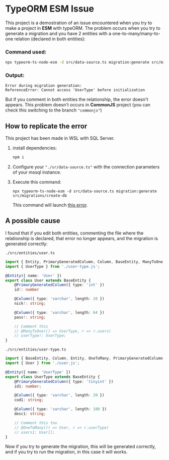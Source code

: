 # TypeORM ESM Issue

This project is a demostration of an issue encountered when you try to make a project in __ESM__ with typeORM. The problem occurs when you try to generate a migration and you have 2 entities with a one-to-many/many-to-one relation (declared in both entities):

### Command used:
```bash
npx typeorm-ts-node-esm -d src/data-source.ts migration:generate src/migrations/create-db
```

### Output:
```
Error during migration generation:
ReferenceError: Cannot access 'UserType' before initialization
```

But if you comment in both entities the relationship, the error doesn't appears. This problem doesn't occurs in __CommonJS__ project (you can check this switching to the branch `"commonjs"`)

## How to replicate the error

This project has been made in WSL with SQL Server.

1. install dependencies:
    ```bash
    npm i
    ```
1. Configure your `"./sr/data-source.ts"` with the connection parameters of your mssql instance.

1. Execute this command:
    ```
    npx typeorm-ts-node-esm -d src/data-source.ts migration:generate src/migrations/create-db
    ```
    This command will launch [this error](#output).

## A possible cause

I found that if you edit both entities, commenting the file where the relationship is declared, that error no longer appears, and the migration is generated correctly:

`./src/entities/user.ts`
```ts
import { Entity, PrimaryGeneratedColumn, Column, BaseEntity, ManyToOne } from "typeorm";
import { UserType } from './user-type.js';

@Entity({ name: 'User' })
export class User extends BaseEntity {
    @PrimaryGeneratedColumn({ type: 'int' })
    id!: number

    @Column({ type: 'varchar', length: 20 })
    nick!: string;

    @Column({ type: 'varchar', length: 64 })
    pass!: string;

    // Comment this
    // @ManyToOne(() => UserType, r => r.users)
    // userType!: UserType;
}
```

`./src/entities/user-type.ts`
```ts
import { BaseEntity, Column, Entity, OneToMany, PrimaryGeneratedColumn } from 'typeorm';
import { User } from './user.js';

@Entity({ name: 'UserType' })
export class UserType extends BaseEntity {
    @PrimaryGeneratedColumn({ type: 'tinyint' })
    id1: number;

    @Column({ type: 'varchar', length: 20 })
    cod1: string;

    @Column({ type: 'varchar', length: 100 })
    desc1: string;

    // Comment this too
    // @OneToMany(() => User, r => r.userType)
    // users1: User[];
}
```

Now if you try to generate the migration, this will be generated correctly, and if you try to run the migration, in this case it will works.